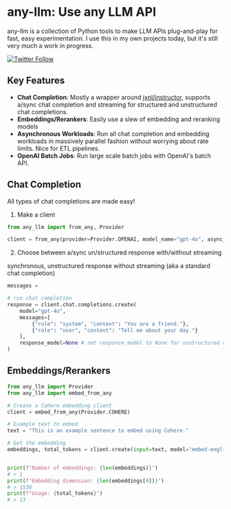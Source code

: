 # any-llm: Use any LLM API

any-llm is a collection of Python tools to make LLM APIs plug-and-play for fast, easy experimentation.
I use this in my own projects today, but it's still very much a work in progress.

[![Twitter Follow](https://img.shields.io/twitter/follow/markycasty?style=social)](https://twitter.com/markycasty)

## Key Features

- **Chat Completion**: Mostly a wrapper around [jxnl/instructor](https://github.com/jxnl/instructor), supports a/sync chat completion and streaming for structured and unstructured chat completions.
- **Embeddings/Rerankers**: Easily use a slew of embedding and reranking models
- **Asynchronous Workloads**: Run all chat completion and embedding workloads in massively parallel fashion without worrying about rate limits. Nice for ETL pipelines.
- **OpenAI Batch Jobs**: Run large scale batch jobs with OpenAI's batch API.

## Chat Completion

All types of chat completions are made easy!

1. Make a client
```python
from any_llm import from_any, Provider

client = from_any(provider=Provider.OPENAI, model_name="gpt-4o", async_client=False)
```

2. Choose between a/sync un/structured response with/without streaming

synchronous, unstructured response without streaming (aka a standard chat completion)
```python
messages = 

# run chat completion
response = client.chat.completions.create(
    model="gpt-4o",
    messages=[
        {"role": "system", "content": "You are a friend."},
        {"role": "user", "content": "Tell me about your day."}
    ],
    response_model=None # set response_model to None for unstructured response
)
```

## Embeddings/Rerankers
```python
from any_llm import Provider
from any_llm import embed_from_any

# Create a Cohere embedding client
client = embed_from_any(Provider.COHERE)

# Example text to embed
text = "This is an example sentence to embed using Cohere."

# Get the embedding
embeddings, total_tokens = client.create(input=text, model="embed-english-v3.0", input_type="clustering")


print(f"Number of embeddings: {len(embeddings)}")
# > 1
print(f"Embedding dimension: {len(embeddings[0])}")
# > 1536
print(f"Usage: {total_tokens}")
# > 13
```